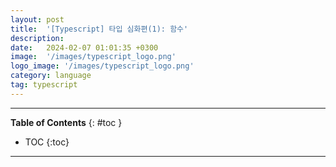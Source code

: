 ```yaml
---
layout: post
title:  '[Typescript] 타입 심화편(1): 함수'
description: 
date:   2024-02-07 01:01:35 +0300
image:  '/images/typescript_logo.png'
logo_image: '/images/typescript_logo.png'
category: language
tag: typescript
---
```

---
**Table of Contents**
{: #toc }
*  TOC
{:toc}

---
